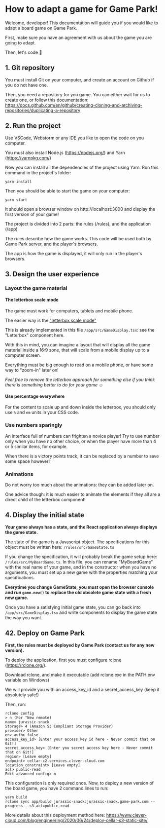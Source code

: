 # How to adapt a game for Game Park!

Welcome, developer! This documentation will guide you if you would like to adapt a board game on Game Park.

First, make sure you have an agreement with us about the game you are going to adapt.

Then, let's code 🙂

## 1. Git repository
You must install Git on your computer, and create an account on Github if you do not have one.

Then, you need a repository for you game. You can either wait for us to create one, or follow this documentation: https://docs.github.com/en/github/creating-cloning-and-archiving-repositories/duplicating-a-repository

## 2. Run the project
Use VSCode, Webstorm or any IDE you like to open the code on you computer.

You must also install Node.js (https://nodejs.org/) and Yarn (https://yarnpkg.com/)

Now you can install all the dependencies of the project using Yarn. Run this command in the project's folder:
```
yarn install
```
Then you should be able to start the game on your computer:
```
yarn start
```
It should open a browser window on http://localhost:3000 and display the first version of your game!

The project is divided into 2 parts: the rules (/rules), and the application (/app)

The rules describe how the game works.
This code will be used both by Game Park server, and the player's browsers.

The app is how the game is displayed, it will only run in the player's browsers.

## 3. Design the user experience

### Layout the game material

#### The letterbox scale mode

The game must work for computers, tablets and mobile phone.

The easier way is the ["letterbox scale mode"](https://felgo.com/doc/felgo-different-screen-sizes/)

This is already implemented in this file `/app/src/GameDisplay.tsx`: see the "Letterbox" component here.

With this in mind, you can imagine a layout that will display all the game material inside a 16:9 zone,
that will scale from a mobile display up to a computer screen.

Everything must be big enough to read on a mobile phone, or have some way to "zoom-in" later on!

*Feel free to remove the letterbox approach for something else if you think there is something better to do for your game ☺*

#### Use percentage everywhere
For the content to scale up and down inside the letterbox, you should only use `%` and `em` units in your CSS code.

### Use numbers sparingly
An interface full of numbers can frighten a novice player! Try to use number only when you have no other choice,
or when the player have more than 4 or 5 similar items, for example.

When there is a victory points track, it can be replaced by a number to save some space however!

### Animations
Do not worry too much about the animations: they can be added later on.

One advice though: it is much easier to animate the elements if they all are a direct child of the letterbox component!

## 4. Display the initial state
**Your game always has a state, and the React application always displays the game state.**

The state of the game is a Javascript object. The specifications for this object must be written here: `/rules/src/GameState.ts`

If you change the specification, it will probably break the game setup here: `/rules/src/MyBoardGame.ts`.
In this file, you can rename "MyBoardGame" with the real name of your game, and in the constructor when you have no arguments,
you must set up a new game with the properties matching your specifications.

**Everytime you change GameState, you must open the browser console and run `game.new()` to replace the old obsolete game state with a fresh new game.**

Once you have a satisfying initial game state, you can go back into `/app/src/GameDisplay.tsx` and write components to display the game state the way you want.

## 42. Deploy on Game Park
**First, the rules must be deployed by Game Park (contact us for any new version).**

To deploy the application, first you must configure rclone (https://rclone.org/).

Download rclone, and make it executable (add rclone.exe in the PATH env variable on Windows)

We will provide you with an access_key_id and a secret_access_key (keep it absolutely safe!)

Then, run:

```
rclone config
> n (For "New remote)
name> jurassic-snack
Storage> 4 (Amazon S3 Compliant Storage Provider)
provider> Other
env_auth> false
access_key_id> [Enter your access key id here - Never commit that on Git!]
secret_access_key> [Enter you secret access key here - Never commit that on Git!]
region> [Leave empty]
endpoint> cellar-c2.services.clever-cloud.com
location_constraint> [Leave empty]
acl> public-read
Edit advanced config> n
```

This configuration is only required once.
Now, to deploy a new version of the board game, you have 2 command lines to run:

```
yarn build
rclone sync app/build jurassic-snack:jurassic-snack.game-park.com --progress --s3-acl=public-read
```

More details about this deployment method here: https://www.clever-cloud.com/blog/engineering/2020/06/24/deploy-cellar-s3-static-site/

